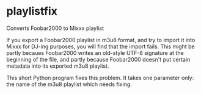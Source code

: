 # playlistfix

Converts Foobar2000 to Mixxx playlist

If you export a Foobar2000 playlist in m3u8 format, and try to import it into Mixxx for DJ-ing purposes,
you will find that the import fails. This might be partly becaues Foobar2000 writes an old-style UTF-8 signature
at the beginning of the file, and partly because Foobar2000 doesn't put certain metadata into
its exported m3u8 playlist.

This short Python program fixes this problem. It takes one parameter only: the name of the m3u8 playlist
which needs fixing.
